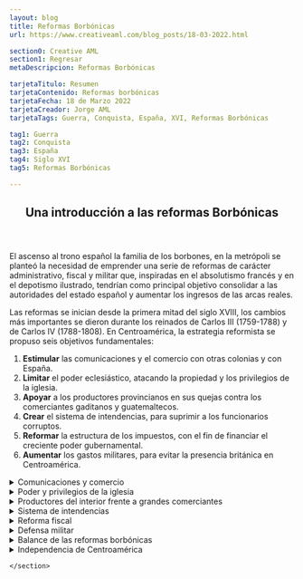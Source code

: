 ```yaml
---
layout: blog
title: Reformas Borbónicas
url: https://www.creativeaml.com/blog_posts/18-03-2022.html

section0: Creative AML
section1: Regresar
metaDescripcion: Reformas Borbónicas

tarjetaTitulo: Resumen
tarjetaContenido: Reformas borbónicas
tarjetaFecha: 18 de Marzo 2022
tarjetaCreador: Jorge AML
tarjetaTags: Guerra, Conquista, España, XVI, Reformas Borbónicas

tag1: Guerra
tag2: Conquista
tag3: España
tag4: Siglo XVI
tag5: Reformas Borbónicas

---
```

<article>
    <header><h1>Una introducción a las reformas Borbónicas</h1></header>
    <section class="intro">
        <p>El ascenso al trono español la familia de los borbones, en la metrópoli se planteó la necesidad de emprender una serie de reformas de carácter administrativo, fiscal y militar que, inspiradas en el absolutismo francés y en el depotismo ilustrado, tendrían como principal objetivo consolidar a las autoridades del estado español y aumentar los ingresos de las arcas reales.</p>
        <p>Las reformas se inician desde la primera mitad del siglo XVIII, los cambios más importantes se dieron durante los reinados de Carlos III (1759-1788) y de Carlos IV (1788-1808). En Centroamérica, la estrategia reformista se propuso seis objetivos fundamentales:</p>
        <ol>
            <li><b>Estimular</b> las comunicaciones y el comercio con otras colonias y con España.</li>
            <li><b>Limitar</b> el poder eclesiástico, atacando la propiedad y los privilegios de la iglesia.</li>
            <li><b>Apoyar</b> a los productores provincianos en sus quejas contra los comerciantes gaditanos y guatemaltecos.</li>
            <li><b>Crear</b> el sistema de intendencias, para suprimir a los funcionarios corruptos.</li>
            <li><b>Reformar</b> la estructura de los impuestos, con el fin de financiar el creciente poder gubernamental.</li>
            <li><b>Aumentar</b> los gastos militares, para evitar la presencia británica en Centroamérica.</li>
        </ol>
    </section>
    <section class="ComunicacionesYComercio">
        <details>
            <summary>Comunicaciones y comercio</summary>
            <p>El principal resultado de la plítica de incrementar las comunicaciones marítimas entre España y Centroamérica fue la autorización para que los puertos de la costa norte hondureña, Omoa y Trujillo, y el puerto guatemalteco de Santo Tomás de Castilla comerciaran directamente con la metrópoli, por medio de los navíos sueltos.</p>
            <p>Este objetivo no se pudo alcanzar plenamente por dos, las vías de comunicación terrestre con la costa eran pésimas, y muchos comerciantes prefirieron continuar exportando por Veracruz.</p>
            <p>Por otro lado , el comercio por el caribe centroamericano era frecuentemente interrumpido por los ataques piratas. La principal consecuencia de ese fracaso fue que la Corona no logró quebrar el poderío de los comerciantes guatemaltecos.</p>
        </details>
        <details>
            <summary>Poder y privilegios de la iglesia</summary>
            <p>El poderío económico y político de la iglesia era un obstáculo que se oponía al interés  de los borbones de fortalecer la administración colonial. El poderío de la iglesia descansaba en el control de grandes cantidades de tierra y de actividades productivas, como por ejemplo el abastecimiento del azúcar para la capital del reino.</p>
            <p>La iglesia y los eclesiásticos disfrutaban también de numerosas prebendas. Uno de los privilegios que más incomodaba a la Corona era el acceso a los bienes y dinero de las cofradías indígenas, pues perjudicaba el pago de los tributos a la Real Hacienda.</p>
            <p>El enfrentamiento entre la iglesia y el estado español implicó también un mayor control sobre las órdenes religiosas y los sacerdotes seculares y la vigilancia de sus actividades económicas. La expulsión de los jesuitas (1767) y la expropiación de sus bienes es tal vez el mejor ejemplo de la ofensiva de la Corona contra el poder de la iglesia.</p>
            <p>Sin embargo, este no logró ser destruido completamente y las instituciones de crédito eclesiásticas permanecieron durante la primera mitad del siglo XIX. La apropiación del dinero de las cofradías y obras pías (consolidación) por parte de la Corona no se inició en 1805 y nunca logró ser completada.</p>
        </details>
        <details>
            <summary>Productores del interior frente a grandes comerciantes</summary>
            <p>Los poderosos comerciantes radicados en la capital del Reino tenían bajo su control el comercio regional centroamericano y los intercambios de larga distancia. Así, monopolizaron las exportaciones de añil hacia Europa y las importaciones provenientes de Cádiz, las islas Filipinas, México y Perú. El mercado interno de los productos más importantes como el ganado, ropa, plata, hierro, cacao e hilazas de algodón también cayó bajo su dominio.</p>
            <p>El mecanismo mediante el cual controlaron el comercio de ganado y de añil fue la habilitación, la cual consistía en el adelanto anual de mercancías y dinero en efectico pagaderos en especie.</p>
            <p>Las medidas tomadas por la Corona para atacar las prerrogativas de los comerciantes guatemaltecos fueron variadas. En 1782 el Capitán General Matías de Gálvez estableció la sociedad de cosecheros  de Añil, la cual contaba con una junta encargada de fijar los precios del tinte, y con un mentepío (especie de banco), para financiar la actividad.</p>
            <p>No obstante, los fondos eran exiguos, el dinero de los préstamos no eran recobrados con facilidad y los comerciantes guatemaltecos tenían la ventaja de dominar los medios de transporte hacia el Virreinato de Nueva España, desde donde se exportaba el produco a Europa.</p>
            <p>En su afán de fracturar el monopolio que detentaban los comerciantes guatemaltecos sobre el comercio ganadero, Gálvez ordenó trasladar a Chalchuapa la feria que se realizaba en Cerro Redondo; también designo un juez para fijar los precios del ganado. Sin embargo, su orden de no vender animales fuera de las ferias desagradó a los productores internos.</p>
            <p>Los comerciantes guatemaltecos también tenían control sobre la producción minera hondureña, mediante el crédito que facilitaban a los dueños de las minas de plata. Las autoridades españolas se hallaban descontentas con esa situación, porque sabían que una buena parte del metal nunca llegaba a la Casa de la Moneda (establecida en Guatemala 1731), porque se utilizaba para el comercio ilegal con extranjeros.</p>
            <p>En 1780 Gálvez fundo un bando de rescate en Tegucigalpa, con miras a aumentar la producción minera  y garantizar mayores utilidades a la Corona. Sin embargo, al faltar el crédito de los comerciantes, la producción minera más bien disminuyó. Finalmente, el banco desapareció en 1791.</p>
            <p>En suma, el poder de los comerciantes guatemaltecos que descansaba en sus vínculos con las casas comerciales españolas, en el control del crédito a los productores y en su habilidad para eliminar a sus competidores no pudo ser quebrantado mediante las medidas adoptadas.</p>
            <p>Esta situación alimentó el descontento de los provincianos, como fue evidente en el momento de la crisis política que condujo a la independencia y, posteriormente, a la balcanización del antiguo Reino de Guatemala.</p>
        </details>
        <details>
        <summary>Sistema de intendencias</summary>
        <p>A nivel político administrativo la creación del sistema de intendencias fue el logro máximo de las reformas borbónicas. En centroamérica fueron creadas cinco intendencias entre 1785 y 1787, en chiapas, Guatemala, San Salvador, Comayagua y León.</p>
        <p>Con esta medida se pretendía sustituir a los alcaldes mayores y corregidores (quienes tenian fama de corruptos), por funcionarios leales a la Corona, todo con el fin de expander el absolutismo. Con la creación de las intendencias, se procuraba también promover  el desarrollo de metrópolis regionales, pero tampoco con esto se logró quebrar el poder centrado en la capital del Reino.</p>
        </details>
        <details>
            <summary>Reforma fiscal</summary>
            <p>A mediados del siglo XVIII, los ingresos de la Real Hacienda en la audiencia de Guatemala provenían, fundamentalmente, de los tributos de los indígenas. La corona se propuso incrementar los ingresos provenientes del comercio, mediante la creación de las receptorías de alcabalas. Ese impuesto al comercio era cobrado por los mismos comerciantes guatemaltecos; pero, como estos controlaban las aduanas, fácilmente podían hacer fraudes. También fueron establecidos varios monopolios, como los del aguardiente (1765), el tabaco (1766), la pólvora y los naipes.</p>
            <p>Con el fin de controlar mejor el cobro de los impuestos fueron establecidas cuatro sub-administraciones (en San Salvador, Chiapas, Comayagua y León). Así se extendió al interior del poder de la monarquía española. El establecimiento de esas sub-administraciones fue importante para el futuro, porque definió jurisdicciones que serian utilizadas posteriormente para las intendencias, y luego para definir los límites de los estados.</p>
        </details>
        <details>
            <summary>Defensa militar</summary>
            <p>una vez establecidos el nuevo sistema impositivo, fuertes sumas de dinero fueron reinvertidas en Centroamérica para pagar los sueldos de los burócratas y para la defensa del territorio. El objetivo fundamental, en ese campo, era contener el expansionismo inglés en la costa del Caribe.</p>
            <p>Inglaterra se comprometió, en el Tratado de París, a derribar las fortificaciones construidas en la Mosquitia y en la Bahía de Honduras. No obstante, los intereses de los colonos ya afincados en esas áreas impidieron el cabal cumplimiento de los acuerdos.</p>
            <p>Más adelante, en 1786, la firma de la Convención Anglo-Española autorizó a los ingleses a continuar con la tala de maderas preciosas y de palo de brazil en Belice. Los ingleses, por su parte, se comprometieron a desalojar los asentamientos de las costas hondureñas y nicaragüenses, tanto como los de las Islas de la Bahía y de otras pequeñas islas del Caribe. Más de 3500 personas dejaron la zona, pero algunos colonos se negaron a abandonar sus pertenencias y debieron reconocer el dominio español.</p>
            <p>A pesar de todos los esfuerzos realizados, no se logró eliminar la presencia de los ingleses en el Caribe centroamericano, y más bien, en el ocaso de la época colonial, el contrabando se incrementó a través de Belice, el cual se convirtió en el principal asentamiento inglés en la región.</p>
        </details>
        <details>
            <summary>Balance de las reformas borbónicas</summary>
            <p>Un rápido balance sobre los alcances del reformismo borbónico en Centroamérica muestra los pobres resultados alcanzados.</p>
            <p>Los intentos de romper el poderío de los comerciantes guatemaltecos y de la iglesia fue un fracaso. En cambio, si fue posible aumentar los ingresos fiscales, gracias a los monopolios establecidos y al control administrativo más eficinte. Pero el resultado obtenido no fue el esperado: las medidas acrecentaron el descontento general, el cual se manifestó en movimientos antiespañolistas y de protesta antifiscal que alteraron la tranquilidad en varias partes del Reino.</p>
            <p>En cuanto a la defensa del Istmo, el logro más importante fue la contención de los ingleses en la Mosquitia; así se evitó que la costa del caribe de Nicaragua se convirtiera en otra colonia inglesa, como sucedió con Belice. Pese a los logros limitados a las Reformas Borbónicas en Centroamérica, es posible afirmar que, hacia 1790, el poder del Estado español era mayor que nunca antes desde la conquista.</p>
            <p>Sin embargo, en menos de veinte años iba a colapsar. Poco a poco, el terreno se iba preparando para la emancipación de España.</p>
        </details>
        <details>
        <summary>Independencia de Centroamérica</summary>
        <p>La independencia de las colonias americanas de España debe ser analizada como parte de un largo proceso, cuyas raices más profundas se encuentran en la situación colonial misma. No obstante, no fue sino en las primeras décadas del siglo XIX cuando las colonias pudieron romper los vínculos que las mantenían atadas a la metrópoli.</p>
        <ol>
            <li>Movimientos antifiscales y antiespañolistas</li>
            <p>Entre los años 1881 y 1814 hubo en centroamérica una serie de movimientos antifiscales y antiespañolistas que pusieron entredicho a la autoridad en España. Los objetivos de esos movimientos eran limitados: acabar con los monopolios implantados por el estado español sobre el tabaco y el aguardiente y deponer a algunos funcionarios españoles, a quienes se les malquería por su autoritarismo. De manera que en ningún momoneto tuvieron por objetivo la separación definitiva de España.</p>
            <p></p>
        </ol>
        </details>
        
    </section>
</article>
